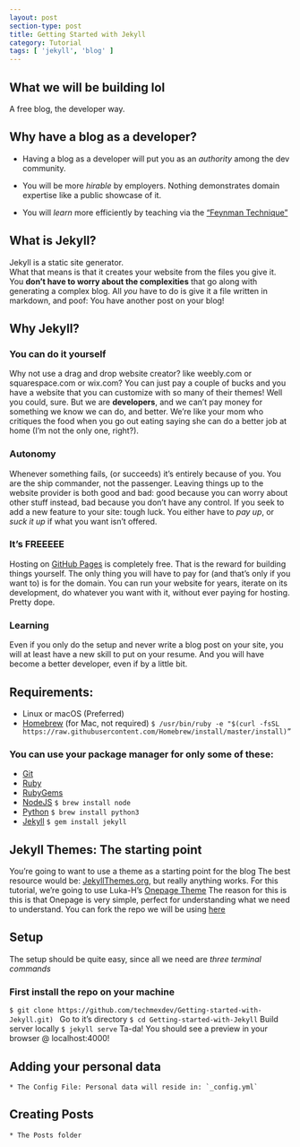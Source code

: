 ```yaml
---
layout: post
section-type: post
title: Getting Started with Jekyll
category: Tutorial
tags: [ 'jekyll', 'blog' ]
---
```


## What we will be building lol

A free blog, the developer way.

## Why have a blog as a developer?

* Having a blog as a developer will put you as an *authority* among the dev community.

* You will be more *hirable* by employers. Nothing demonstrates domain expertise like a public showcase of it.

* You will *learn* more efficiently by teaching via the [“Feynman Technique”](http://mattyford.com/blog/2014/1/23/the-feynman-technique-model)

## What is Jekyll?  

Jekyll is a static site generator.  
What that means is that it creates your website from the files you give it. You **don’t have to worry about the complexities** that go along with generating a complex blog. All *you* have to do is give it a file written in markdown, and poof: You have another post on your blog!  

## Why Jekyll?

### You can do it yourself
Why not use a drag and drop website creator? like weebly.com or squarespace.com or wix.com? You can just pay a couple of bucks and you have a website that you can customize with so many of their themes! Well you could, sure. But we are **developers**, and we can’t pay money for something we know we can do, and better.
We’re like your mom who critiques the food when you go out eating saying she can do a better job at home (I’m not the only one, right?).

### Autonomy
Whenever something fails, (or succeeds) it’s entirely because of you. You are the ship commander, not the passenger. Leaving things up to the website provider is both good and bad: good because you can worry about other stuff instead, bad because you don’t have any control. If you seek to add a new feature to your site: tough luck. You either have to *pay up*, or *suck it up* if what you want isn’t offered.

### It’s FREEEEE
Hosting on [GitHub Pages](https://pages.github.com/) is completely free. That is the reward for building things yourself. The only thing you will have to pay for (and that’s only if you want to) is for the domain. You can run your website for years, iterate on its development, do whatever you want with it, without ever paying for hosting. Pretty dope.

### Learning
Even if you only do the setup and never write a blog post on your site, you will at least have a new skill to put on your resume. And you will have become a better developer, even if by a little bit.

## Requirements:
* Linux or macOS (Preferred)
* [Homebrew](http://brew.sh/) (for Mac, not required)
`$ /usr/bin/ruby -e "$(curl -fsSL https://raw.githubusercontent.com/Homebrew/install/master/install)”`
### You can use your package manager for only some of these:
* [Git](https://git-scm.com/downloads)
* [Ruby](https://www.ruby-lang.org/en/downloads/)
* [RubyGems](https://rubygems.org/pages/download)
* [NodeJS](https://nodejs.org/en/)
`$ brew install node`
* [Python](https://www.python.org/downloads/)
`$ brew install python3`
* [Jekyll](https://jekyllrb.com)
`$ gem install jekyll`  
## Jekyll Themes: The starting point
You’re going to want to use a theme as a starting point for the blog
The best resource would be: [JekyllThemes.org](http://jekyllthemes.org/), but really anything works.
For this tutorial, we’re going to use Luka-H’s [Onepage Theme](https://github.com/lukas-h/onepage) The reason for this is this is that Onepage is very simple, perfect for understanding what we need to understand.
You can fork the repo we will be using [here](https://github.com/techmexdev/Getting-started-with-Jekyll)
## Setup
The setup should be quite easy, since all we need are *three terminal commands*
### First install the repo on your machine
`$ git clone https://github.com/techmexdev/Getting-started-with-Jekyll.git) `
Go to it’s directory
`$ cd Getting-started-with-Jekyll`
Build server locally
`$ jekyll serve`
Ta-da! You should see a preview in your browser @ localhost:4000!
## Adding your  personal data
	* The Config File: Personal data will reside in: `_config.yml`
## Creating Posts
	* The Posts folder
